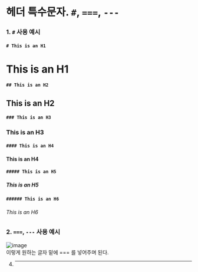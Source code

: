 # 헤더 특수문자. <code>#</code>, <code>===</code>, <code>---</code>  
### 1. <code>#</code> 사용 예시<br>

#### <code># This is an H1</code>
# This is an H1

#### <code>## This is an H2</code>
## This is an H2

#### <code>### This is an H3</code>
### This is an H3

#### <code>#### This is an H4</code>
#### This is an H4

#### <code>##### This is an H5</code>
##### This is an H5

#### <code>###### This is an H6</code>
###### This is an H6

### 2. <code>===</code>, <code>---</code> 사용 예시<br>
![image](https://user-images.githubusercontent.com/120539323/221498467-94702af7-5833-4c9f-9e48-f373f7719a08.png)  
이렇게 원하는 글자 밑에 === 를 넣어주며 된다.  
  
4. ---
